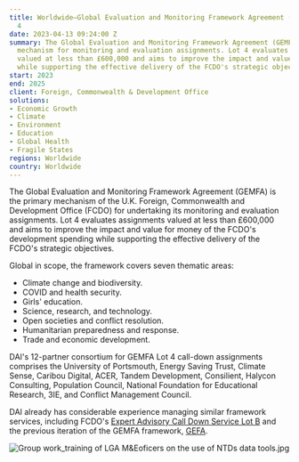 ```yaml
---
title: Worldwide—Global Evaluation and Monitoring Framework Agreement (GEMFA) - Lot
  4
date: 2023-04-13 09:24:00 Z
summary: The Global Evaluation and Monitoring Framework Agreement (GEMFA) is the primary  FCDO
  mechanism for monitoring and evaluation assignments. Lot 4 evaluates assignments
  valued at less than £600,000 and aims to improve the impact and value for money
  while supporting the effective delivery of the FCDO's strategic objectives.
start: 2023
end: 2025
client: Foreign, Commonwealth & Development Office
solutions:
- Economic Growth
- Climate
- Environment
- Education
- Global Health
- Fragile States
regions: Worldwide
country: Worldwide
---
```


The Global Evaluation and Monitoring Framework Agreement (GEMFA) is the primary mechanism of the U.K. Foreign, Commonwealth and Development Office (FCDO) for undertaking its monitoring and evaluation assignments. Lot 4 evaluates assignments valued at less than £600,000 and aims to improve the impact and value for money of the FCDO's development spending while supporting the effective delivery of the FCDO's strategic objectives. 

Global in scope, the framework covers seven thematic areas: 
* Climate change and biodiversity.
* COVID and health security.
* Girls' education.
* Science, research, and technology.
* Open societies and conflict resolution.
* Humanitarian preparedness and response.
* Trade and economic development.   
 
DAI's 12-partner consortium for GEMFA Lot 4 call-down assignments comprises the University of Portsmouth, Energy Saving Trust, Climate Sense, Caribou Digital, ACER, Tandem Development, Consilient, Halycon Consulting, Population Council, National Foundation for Educational Research, 3IE, and Conflict Management Council. 
 
DAI already has considerable experience managing similar framework services, including FCDO's [Expert Advisory Call Down Service Lot B](https://www.dai.com/our-work/projects/worldwide-expert-advisory-call-down-services-eacds)  and the previous iteration of the GEMFA framework, [GEFA](https://www.dai.com/our-work/projects/worldwide-global-evaluation-framework-agreement-1-and-2). 

![Group work_training of LGA M&Eoficers on the use of NTDs data tools.jpg](/uploads/Group%20work_training%20of%20LGA%20M&Eoficers%20on%20the%20use%20of%20NTDs%20data%20tools.jpg)
